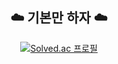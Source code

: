 <div align="center">

<h2 align="center"> ☁️ 기본만 하자 ☁️ </h2>

[![Solved.ac 프로필](http://mazassumnida.wtf/api/v2/generate_badge?boj=jhss0113)](https://solved.ac/유저네임)

</div>